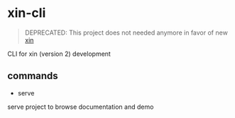 # xin-cli

> DEPRECATED: This project does not needed anymore in favor of new [xin](https://github.com/xinix-technology/xin)

CLI for xin (version 2) development

## commands

- serve

serve project to browse documentation and demo

